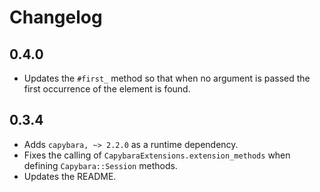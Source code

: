 # Changelog

## 0.4.0
* Updates the `#first_` method so that when no argument is passed the
  first occurrence of the element is found.

## 0.3.4
* Adds `capybara, ~> 2.2.0` as a runtime dependency.
* Fixes the calling of `CapybaraExtensions.extension_methods` when defining
  `Capybara::Session` methods.
* Updates the README.
